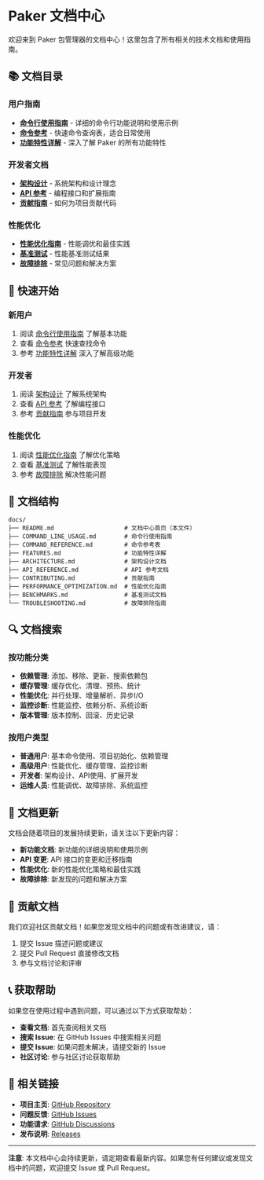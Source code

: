# Paker 文档中心

欢迎来到 Paker 包管理器的文档中心！这里包含了所有相关的技术文档和使用指南。

## 📚 文档目录

### 用户指南
- **[命令行使用指南](COMMAND_LINE_USAGE.md)** - 详细的命令行功能说明和使用示例
- **[命令参考](COMMAND_REFERENCE.md)** - 快速命令查询表，适合日常使用
- **[功能特性详解](FEATURES.md)** - 深入了解 Paker 的所有功能特性

### 开发者文档
- **[架构设计](ARCHITECTURE.md)** - 系统架构和设计理念
- **[API 参考](API_REFERENCE.md)** - 编程接口和扩展指南
- **[贡献指南](CONTRIBUTING.md)** - 如何为项目贡献代码

### 性能优化
- **[性能优化指南](PERFORMANCE_OPTIMIZATION.md)** - 性能调优和最佳实践
- **[基准测试](BENCHMARKS.md)** - 性能基准测试结果
- **[故障排除](TROUBLESHOOTING.md)** - 常见问题和解决方案

## 🚀 快速开始

### 新用户
1. 阅读 [命令行使用指南](COMMAND_LINE_USAGE.md) 了解基本功能
2. 查看 [命令参考](COMMAND_REFERENCE.md) 快速查找命令
3. 参考 [功能特性详解](FEATURES.md) 深入了解高级功能

### 开发者
1. 阅读 [架构设计](ARCHITECTURE.md) 了解系统架构
2. 查看 [API 参考](API_REFERENCE.md) 了解编程接口
3. 参考 [贡献指南](CONTRIBUTING.md) 参与项目开发

### 性能优化
1. 阅读 [性能优化指南](PERFORMANCE_OPTIMIZATION.md) 了解优化策略
2. 查看 [基准测试](BENCHMARKS.md) 了解性能表现
3. 参考 [故障排除](TROUBLESHOOTING.md) 解决性能问题

## 📖 文档结构

```
docs/
├── README.md                    # 文档中心首页（本文件）
├── COMMAND_LINE_USAGE.md        # 命令行使用指南
├── COMMAND_REFERENCE.md         # 命令参考表
├── FEATURES.md                  # 功能特性详解
├── ARCHITECTURE.md              # 架构设计文档
├── API_REFERENCE.md             # API 参考文档
├── CONTRIBUTING.md              # 贡献指南
├── PERFORMANCE_OPTIMIZATION.md  # 性能优化指南
├── BENCHMARKS.md                # 基准测试文档
└── TROUBLESHOOTING.md           # 故障排除指南
```

## 🔍 文档搜索

### 按功能分类
- **依赖管理**: 添加、移除、更新、搜索依赖包
- **缓存管理**: 缓存优化、清理、预热、统计
- **性能优化**: 并行处理、增量解析、异步I/O
- **监控诊断**: 性能监控、依赖分析、系统诊断
- **版本管理**: 版本控制、回滚、历史记录

### 按用户类型
- **普通用户**: 基本命令使用、项目初始化、依赖管理
- **高级用户**: 性能优化、缓存管理、监控诊断
- **开发者**: 架构设计、API使用、扩展开发
- **运维人员**: 性能调优、故障排除、系统监控

## 📝 文档更新

文档会随着项目的发展持续更新，请关注以下更新内容：

- **新功能文档**: 新功能的详细说明和使用示例
- **API 变更**: API 接口的变更和迁移指南
- **性能优化**: 新的性能优化策略和最佳实践
- **故障排除**: 新发现的问题和解决方案

## 🤝 贡献文档

我们欢迎社区贡献文档！如果您发现文档中的问题或有改进建议，请：

1. 提交 Issue 描述问题或建议
2. 提交 Pull Request 直接修改文档
3. 参与文档讨论和评审

## 📞 获取帮助

如果您在使用过程中遇到问题，可以通过以下方式获取帮助：

- **查看文档**: 首先查阅相关文档
- **搜索 Issue**: 在 GitHub Issues 中搜索相关问题
- **提交 Issue**: 如果问题未解决，请提交新的 Issue
- **社区讨论**: 参与社区讨论获取帮助

## 🔗 相关链接

- **项目主页**: [GitHub Repository](https://github.com/your-org/paker)
- **问题反馈**: [GitHub Issues](https://github.com/your-org/paker/issues)
- **功能请求**: [GitHub Discussions](https://github.com/your-org/paker/discussions)
- **发布说明**: [Releases](https://github.com/your-org/paker/releases)

---

**注意**: 本文档中心会持续更新，请定期查看最新内容。如果您有任何建议或发现文档中的问题，欢迎提交 Issue 或 Pull Request。
